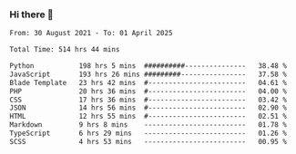 ### Hi there 👋

<!--
**dominoto/dominoto** is a ✨ _special_ ✨ repository because its `README.md` (this file) appears on your GitHub profile.

Here are some ideas to get you started:

- 🔭 I’m currently working on ...
- 🌱 I’m currently learning ...
- 👯 I’m looking to collaborate on ...
- 🤔 I’m looking for help with ...
- 💬 Ask me about ...
- 📫 How to reach me: ...
- 😄 Pronouns: ...
- ⚡ Fun fact: ...
-->
<!--START_SECTION:waka-->

```txt
From: 30 August 2021 - To: 01 April 2025

Total Time: 514 hrs 44 mins

Python           198 hrs 5 mins  ##########---------------   38.48 %
JavaScript       193 hrs 26 mins #########----------------   37.58 %
Blade Template   23 hrs 42 mins  #------------------------   04.61 %
PHP              20 hrs 36 mins  #------------------------   04.00 %
CSS              17 hrs 36 mins  #------------------------   03.42 %
JSON             14 hrs 56 mins  #------------------------   02.90 %
HTML             12 hrs 55 mins  #------------------------   02.51 %
Markdown         9 hrs 8 mins    -------------------------   01.78 %
TypeScript       6 hrs 29 mins   -------------------------   01.26 %
SCSS             4 hrs 53 mins   -------------------------   00.95 %
```

<!--END_SECTION:waka-->
